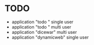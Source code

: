 TODO
====

* application "todo " single user
* application "todo " multi user
* application "dicewar" multi user
* application "dynamicweb" single user


